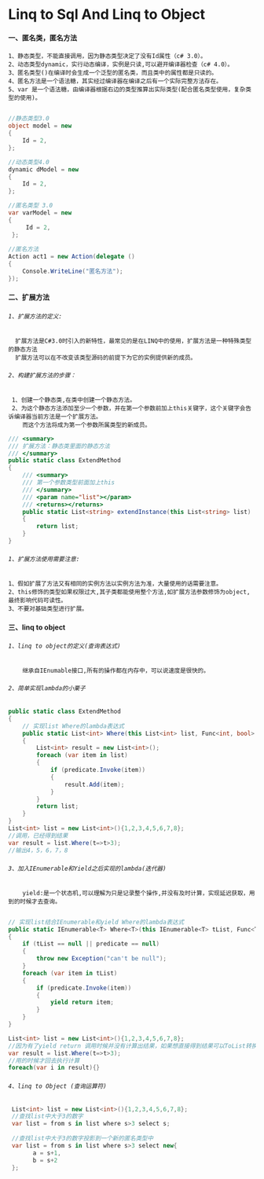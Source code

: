 # Linq to Sql And Linq to Object

#### 一、匿名类，匿名方法

    1、静态类型，不能直接调用，因为静态类型决定了没有Id属性（c# 3.0）。
    2、动态类型dynamic，实行动态编译，实例是只读,可以避开编译器检查（c# 4.0）。
    3、匿名类型()在编译时会生成一个泛型的匿名类，而且类中的属性都是只读的。
    4、匿名方法是一个语法糖，其实经过编译器在编译之后有一个实际完整方法存在。
    5、var 是一个语法糖，由编译器根据右边的类型推算出实际类型(配合匿名类型使用，复杂类型的使用)。
    
``` .cs

//静态类型3.0
object model = new
{
    Id = 2,
};

//动态类型4.0
dynamic dModel = new
{
    Id = 2,
};

//匿名类型 3.0
var varModel = new
{
     Id = 2,
 };
 
//匿名方法
Action act1 = new Action(delegate ()
{
    Console.WriteLine("匿名方法");
});

```


#### 二、扩展方法
###### ```1、扩展方法的定义:```
      
      扩展方法是C#3.0时引入的新特性，最常见的是在LINQ中的使用，扩展方法是一种特殊类型的静态方法
      扩展方法可以在不改变该类型源码的前提下为它的实例提供新的成员。
      
###### ```2、构建扩展方法的步骤：```
    
     1、创建一个静态类,在类中创建一个静态方法。
     2、为这个静态方法添加至少一个参数，并在第一个参数前加上this关键字，这个关键字会告诉编译器当前方法是一个扩展方法。
        而这个方法将成为第一个参数所属类型的新成员。

``` .cs
/// <summary>
/// 扩展方法：静态类里面的静态方法
/// </summary>
public static class ExtendMethod
{
    /// <summary>
    /// 第一个参数类型前面加上this
    /// </summary>
    /// <param name="list"></param>
    /// <returns></returns>
    public static List<string> extendInstance(this List<string> list)
    {
        return list;
    }
}
```
      
###### ```1、扩展方法使用需要注意:```
    1、假如扩展了方法又有相同的实例方法以实例方法为准，大量使用的话需要注意。
    2、this修饰的类型如果权限过大,其子类都能使用整个方法,如扩展方法参数修饰为object,最终影响代码可读性。
    3、不要对基础类型进行扩展。

#### 三、linq to object

###### `1、linq to object的定义(查询表达式)`
        继承自IEnumable接口,所有的操作都在内存中，可以说速度是很快的。

###### `2、简单实现lambda的小栗子`
``` .cs
public static class ExtendMethod
{
    // 实现list Where的lambda表达式
    public static List<int> Where(this List<int> list, Func<int, bool> predicate)
    {
        List<int> result = new List<int>();
        foreach (var item in list)
        {
            if (predicate.Invoke(item))
            {
                result.Add(item);
            }
        }
        return list;
    }
}
List<int> list = new List<int>(){1,2,3,4,5,6,7,8};
//调用，已经得到结果
var result = list.Where(t=>t>3);
//输出4，5，6，7，8

```
###### `3、加入IEnumerable和Yield之后实现的lambda(迭代器) `
        yield:是一个状态机,可以理解为只是记录整个操作,并没有及时计算，实现延迟获取，用到的时候才去查询。

``` .cs

// 实现list结合IEnumerable和yield Where的lambda表达式
public static IEnumerable<T> Where<T>(this IEnumerable<T> tList, Func<T, bool> predicate)
{
    if (tList == null || predicate == null)
    {
        throw new Exception("can't be null");
    }
    foreach (var item in tList)
    {    
        if (predicate.Invoke(item))
        {
            yield return item;
        }
    }
}

List<int> list = new List<int>(){1,2,3,4,5,6,7,8};
//因为有了yield return 调用时候并没有计算出结果，如果想直接得到结果可以ToList转换一下。
var result = list.Where(t=>t>3);
//用的时候才回去执行计算
foreach(var i in result){}
```

###### `4、linq to Object (查询运算符)`
``` .cs
 List<int> list = new List<int>(){1,2,3,4,5,6,7,8};
 //查找list中大于3的数字
 var list = from s in list where s>3 select s;
 
 //查找list中大于3的数字投影到一个新的匿名类型中
 var list = from s in list where s>3 select new{
       a = s+1,
       b = s+2
 };
 

```
